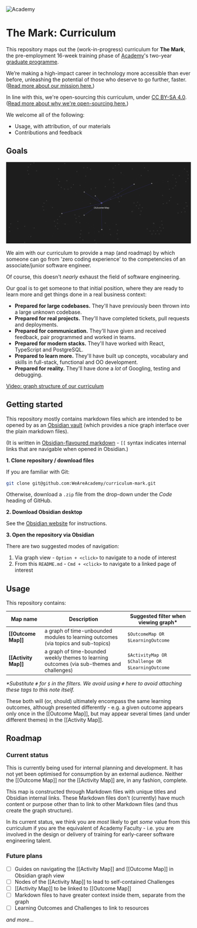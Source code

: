 <img src='https://media-exp1.licdn.com/dms/image/C4E1BAQE40d2fy5Nvhg/company-background_10000/0/1604055752551?e=1605970800&v=beta&t=0lPlvsX2xWR9lCXhVwsvuvbZSbaN33L3tuKR4oIZc44' height='128' alt='Academy' aria-label='Academy' />

# The Mark: Curriculum 
This repository maps out the (work-in-progress) curriculum for **The Mark**, the pre-employment 16-week training phase of [Academy](https://www.notion.so/Academy-92e6a8b244894a4d9b7d0b785c3d4bd2)'s two-year [graduate programme](https://www.notion.so/Graduate-Programme-Building-early-career-tech-leaders-fd95d2f498814a50af004ce7279f63c7).

We’re making a high-impact career in technology more accessible than ever before, unleashing the potential of those who deserve to go further, faster. ([Read more about our mission here.](https://www.notion.so/Mission-Aligning-talent-opportunity-and-equity-f91a35220e3e4b659563c1a6198d938c))

In line with this, we're open-sourcing this curriculum, under [CC BY-SA 4.0](https://creativecommons.org/licenses/by-sa/4.0/). ([Read more about why we're open-sourcing here.](https://www.notion.so/Curriculum-Optimising-for-industry-and-employer-needs-f3da2eeea06e48b7872cf25c00c3026a))

We welcome all of the following:
- Usage, with attribution, of our materials
- Contributions and feedback

## Goals
![](outcome-map.png?raw=true)

We aim with our curriculum to provide a map (and roadmap) by which someone can go from 'zero coding experience' to the competencies of an associate/junior software engineer.

Of course, this doesn't _nearly_ exhaust the field of software engineering.

Our goal is to get someone to that initial position, where they are ready to learn more and get things done in a real business context:
- **Prepared for large codebases.** They'll have previously been thrown into a large unknown codebase.
- **Prepared for real projects.** They'll have completed tickets, pull requests and deployments.
- **Prepared for communication.** They'll have given and received feedback, pair programmed and worked in teams.
- **Prepared for modern stacks.** They'll have worked with React, TypeScript and PostgreSQL.
- **Prepared to learn more.** They'll have built up concepts, vocabulary and skills in full-stack, functional and OO development.
- **Prepared for reality.** They'll have done a *lot* of Googling, testing and debugging.

[Video: graph structure of our curriculum](https://www.loom.com/share/3106d6740b624831b49813343e82275c?sharedAppSource=personal_library)

## Getting started
This repository mostly contains markdown files which are intended to be opened by as an [Obsidian vault](https://obsidian.md/) (which provides a nice graph interface over the plain markdown files).

(It is written in [Obsidian-flavoured markdown](https://obsidian.md/features) - `[[` syntax indicates internal links that are navigable when opened in Obsidian.)

**1. Clone repository / download files**

If you are familiar with Git:
```bash
git clone git@github.com:WeAreAcademy/curriculum-mark.git
```

Otherwise, download a `.zip` file from the drop-down under the *Code* heading of GitHub.

**2. Download Obsidian desktop**

See the [Obsidian website](https://obsidian.md/) for instructions.

**3. Open the repository via Obsidian**

There are two suggested modes of navigation:

1. Via graph view - `Option + <click>` to navigate to a node of interest
2. From this `README.md` - `Cmd + <click>` to navigate to a linked page of interest

## Usage
This repository contains:

| Map name | Description | Suggested filter when viewing graph* |
| --- | --- | --- |
| **[[Outcome Map]]** | a graph of time-unbounded modules to learning outcomes (via topics and sub-topics) | `$OutcomeMap OR $LearningOutcome` |
| **[[Activity Map]]** | a graph of time-bounded weekly themes to learning outcomes (via sub-themes and challenges) | `$ActivityMap OR $Challenge OR $LearningOutcome` |

*\*Substitute `#` for `$` in the filters. We avoid using `#` here to avoid attaching these tags to this note itself.*

These both will (or, should) ultimately encompass the same learning outcomes, although presented differently - e.g. a given outcome appears only once in the [[Outcome Map]], but may appear several times (and under different themes) in the [[Activity Map]].

## Roadmap
### Current status
This is currently being used for internal planning and development. It has not yet been optimised for consumption by an external audience. Neither the [[Outcome Map]] nor the [[Activity Map]] are, in any fashion, complete.

This map is constructed through Markdown files with unique titles and Obsidian internal links. These Markdown files don't (currently) have much content or purpose other than to link to other Markdown files (and thus create the graph structure).

In its current status, we think you are _most_ likely to get _some_ value from this curriculum if you are the equivalent of Academy Faculty - i.e. you are involved in the design or delivery of training for early-career software engineering talent.

### Future plans
- [ ] Guides on navigating the [[Activity Map]] and [[Outcome Map]] in Obsidian graph view
- [ ] Nodes of the [[Activity Map]] to lead to self-contained Challenges
- [ ] [[Activity Map]] to be linked to [[Outcome Map]]
- [ ] Markdown files to have greater context inside them, separate from the graph
- [ ] Learning Outcomes and Challenges to link to resources

*and more...*

